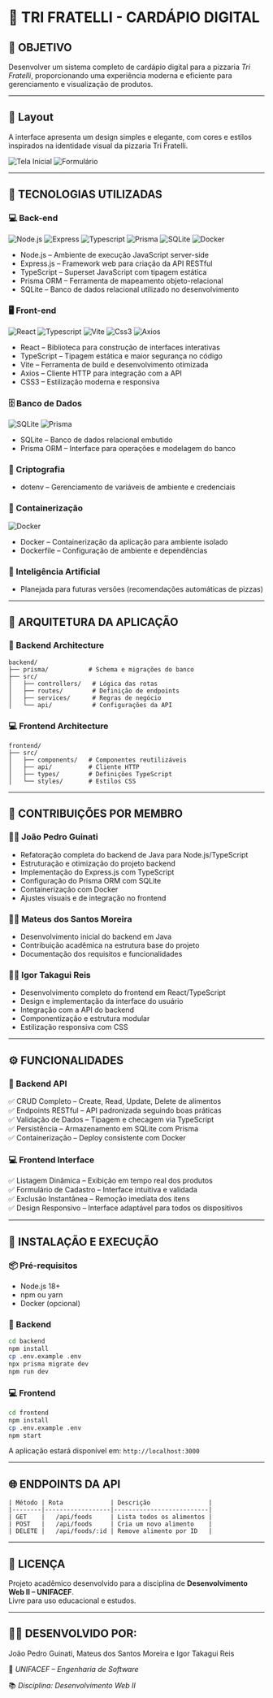 # 🍕 TRI FRATELLI - CARDÁPIO DIGITAL

## 🎯 OBJETIVO  
Desenvolver um sistema completo de cardápio digital para a pizzaria *Tri Fratelli*, proporcionando uma experiência moderna e eficiente para gerenciamento e visualização de produtos.

---
## 🎨 Layout

A interface apresenta um design simples e elegante, com cores e estilos inspirados na identidade visual da pizzaria Tri Fratelli.

![Tela Inicial](./frontend/assets/home.png)
![Formulário](./frontend/assets/cadastro.png)

---

## 🧩 TECNOLOGIAS UTILIZADAS

### 💻 Back-end
![Node.js](https://skillicons.dev/icons?i=nodejs)
![Express](https://skillicons.dev/icons?i=express)
![Typescript](https://skillicons.dev/icons?i=typescript)
![Prisma](https://skillicons.dev/icons?i=prisma)
![SQLite](https://skillicons.dev/icons?i=sqlite)
![Docker](https://skillicons.dev/icons?i=docker)

- Node.js – Ambiente de execução JavaScript server-side  
- Express.js – Framework web para criação da API RESTful  
- TypeScript – Superset JavaScript com tipagem estática  
- Prisma ORM – Ferramenta de mapeamento objeto-relacional  
- SQLite – Banco de dados relacional utilizado no desenvolvimento  


### 🖥️ Front-end
![React](https://skillicons.dev/icons?i=react)
![Typescript](https://skillicons.dev/icons?i=typescript)
![Vite](https://skillicons.dev/icons?i=vite)
![Css3](https://skillicons.dev/icons?i=css)
![Axios](https://skillicons.dev/icons?i=axios)

- React – Biblioteca para construção de interfaces interativas  
- TypeScript – Tipagem estática e maior segurança no código  
- Vite – Ferramenta de build e desenvolvimento otimizada  
- Axios – Cliente HTTP para integração com a API  
- CSS3 – Estilização moderna e responsiva  


### 🗄️ Banco de Dados
![SQLite](https://skillicons.dev/icons?i=sqlite)
![Prisma](https://skillicons.dev/icons?i=prisma)

- SQLite – Banco de dados relacional embutido  
- Prisma ORM – Interface para operações e modelagem do banco  


### 🔐 Criptografia
- dotenv – Gerenciamento de variáveis de ambiente e credenciais  


### 🐳 Containerização
![Docker](https://skillicons.dev/icons?i=docker)
- Docker – Containerização da aplicação para ambiente isolado  
- Dockerfile – Configuração de ambiente e dependências  


### 🤖 Inteligência Artificial
- Planejada para futuras versões (recomendações automáticas de pizzas)

---

## 🧱 ARQUITETURA DA APLICAÇÃO

### 🧩 Backend Architecture
```
backend/
├── prisma/           # Schema e migrações do banco
├── src/
│   ├── controllers/   # Lógica das rotas
│   ├── routes/        # Definição de endpoints
│   ├── services/      # Regras de negócio
│   └── api/           # Configurações da API
```

### 💻 Frontend Architecture
```
frontend/
├── src/
│   ├── components/   # Componentes reutilizáveis
│   ├── api/          # Cliente HTTP
│   ├── types/        # Definições TypeScript
│   └── styles/       # Estilos CSS
```

---

## 👥 CONTRIBUIÇÕES POR MEMBRO

### 👨‍💻 João Pedro Guinati
- Refatoração completa do backend de Java para Node.js/TypeScript  
- Estruturação e otimização do projeto backend  
- Implementação do Express.js com TypeScript  
- Configuração do Prisma ORM com SQLite  
- Containerização com Docker  
- Ajustes visuais e de integração no frontend  

### 👨‍💻 Mateus dos Santos Moreira
- Desenvolvimento inicial do backend em Java  
- Contribuição acadêmica na estrutura base do projeto  
- Documentação dos requisitos e funcionalidades  

### 👨‍💻 Igor Takagui Reis
- Desenvolvimento completo do frontend em React/TypeScript  
- Design e implementação da interface do usuário  
- Integração com a API do backend  
- Componentização e estrutura modular  
- Estilização responsiva com CSS  

---

## ⚙️ FUNCIONALIDADES

### 🧩 Backend API
✅ CRUD Completo – Create, Read, Update, Delete de alimentos  
✅ Endpoints RESTful – API padronizada seguindo boas práticas  
✅ Validação de Dados – Tipagem e checagem via TypeScript  
✅ Persistência – Armazenamento em SQLite com Prisma  
✅ Containerização – Deploy consistente com Docker  

### 💻 Frontend Interface
✅ Listagem Dinâmica – Exibição em tempo real dos produtos  
✅ Formulário de Cadastro – Interface intuitiva e validada  
✅ Exclusão Instantânea – Remoção imediata dos itens  
✅ Design Responsivo – Interface adaptável para todos os dispositivos  

---

## 🚀 INSTALAÇÃO E EXECUÇÃO

### 📦 Pré-requisitos
- Node.js 18+  
- npm ou yarn  
- Docker (opcional)

### 🔧 Backend
```bash
cd backend
npm install
cp .env.example .env
npx prisma migrate dev
npm run dev
```

### 💻 Frontend
```bash
cd frontend
npm install
cp .env.example .env
npm start
```

A aplicação estará disponível em:  `http://localhost:3000`

---

## 🌐 ENDPOINTS DA API
````
| Método | Rota             | Descrição                |
|--------|------------------|--------------------------|
| GET    |   /api/foods     | Lista todos os alimentos |
| POST   |   /api/foods     | Cria um novo alimento    |
| DELETE |   /api/foods/:id | Remove alimento por ID   |
````
---

## 📄 LICENÇA
Projeto acadêmico desenvolvido para a disciplina de **Desenvolvimento Web II – UNIFACEF**.  
Livre para uso educacional e estudos.

---

## 👨‍🏫 DESENVOLVIDO POR:
João Pedro Guinati, Mateus dos Santos Moreira e Igor Takagui Reis

📍 *UNIFACEF – Engenharia de Software*  

📚 *Disciplina: Desenvolvimento Web II*
